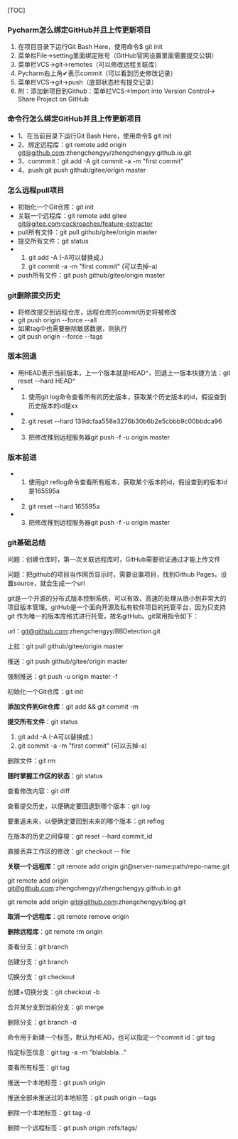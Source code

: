 [TOC]

### Pycharm怎么绑定GitHub并且上传更新项目

1. 在项目目录下运行Git Bash Here，使用命令$ git init
2. 菜单栏File->setting里面绑定账号（GitHub官网设置里面需要提交公钥）
3. 菜单栏VCS->git->remotes（可以修改远程关联库）
4. Pycharm右上角✔表示commit（可以看到历史修改记录）
5. 菜单栏VCS->git->push（底部状态栏有提交记录）
6. 附：添加新项目到Github：菜单栏VCS->Import into Version Control-> Share Project on GitHub

### 命令行怎么绑定GitHub并且上传更新项目

- 1、在当前目录下运行Git Bash Here，使用命令$ git init
- 2、绑定远程库：git remote add origin git@github.com:zhengchengyy/zhengchengyy.github.io.git
- 3、commmit：git add -A	      git commit -a -m "first commit"
- 4、push:git push github/gitee/origin master

### 怎么远程pull项目

- 初始化一个Git仓库：git init
- 关联一个远程库：git remote add gitee git@gitee.com:[cockroaches/feature-extractor](https://gitee.com/cockroaches/feature-extractor)
- pull所有文件：git pull github/gitee/origin master
- 提交所有文件：git status 
- 1. git add -A   (-A可以替换成.)
  2. git commit -a -m "first commit"   (可以去掉-a)
- push所有文件：git push github/gitee/origin master

### git删除提交历史

- 将修改提交到远程仓库，远程仓库的commit历史将被修改
- git push origin --force --all
- 如果tag中也需要删除敏感数据，则执行
- git push origin  --force --tags

### 版本回退

- 用HEAD表示当前版本，上一个版本就是HEAD^，回退上一版本快捷方法：git reset --hard HEAD^
- 1. 使用git log命令查看所有的历史版本，获取某个历史版本的id，假设查到历史版本的id是xx
- 2. git reset --hard 139dcfaa558e3276b30b6b2e5cbbb9c00bbdca96  
- 3. 把修改推到远程服务器git push -f -u origin master  

### 版本前进

- 1. 使用git reflog命令查看所有版本，获取某个版本的id，假设查到的版本id是165595a
- 2. git reset --hard 165595a
- 3. 把修改推到远程服务器git push -f -u origin master  

### git基础总结

[参考]: https://www.liaoxuefeng.com/wiki/0013739516305929606dd18361248578c67b8067c8c017b000

问题：创建仓库时，第一次关联远程库时，GitHub需要验证通过才能上传文件

问题：把github的项目当作网页显示时，需要设置项目，找到Github Pages，设置source，就会生成一个url

git是一个开源的分布式版本控制系统，可以有效、高速的处理从很小到非常大的项目版本管理。gitHub是一个面向开源及私有软件项目的托管平台，因为只支持git 作为唯一的版本库格式进行托管，故名gitHub。git常用指令如下：

url：git@github.com:zhengchengyy/BBDetection.git

上拉：git pull github/gitee/origin master

推送：git push github/gitee/origin master

强制推送：git push -u origin master -f 

初始化一个Git仓库：git init

**添加文件到Git仓库**：git add <file> && git commit -m <message>

**提交所有文件**：git status 

1. git add -A   (-A可以替换成.)
2. git commit -a -m "first commit"   (可以去掉-a)

删除文件：git rm <file>

**随时掌握工作区的状态**：git status

查看修改内容：git diff

查看提交历史，以便确定要回退到哪个版本：git log

要重返未来，以便确定要回到未来的哪个版本：git reflog

在版本的历史之间穿梭：git reset --hard commit_id

直接丢弃工作区的修改：git checkout -- file

**关联一个远程库**：git remote add origin git@server-name:path/repo-name.git

git remote add origin git@github.com:zhengchengyy/zhengchengyy.github.io.git

git remote add origin git@github.com:zhengchengyy/blog.git

**取消一个远程库**：git remote remove origin

**删除远程库**：git remote rm origin

查看分支：git branch

创建分支：git branch <name>

切换分支：git checkout <name>

创建+切换分支：git checkout -b <name>

合并某分支到当前分支：git merge <name>

删除分支：git branch -d <name>

命令用于新建一个标签，默认为HEAD，也可以指定一个commit id：git tag <tagname>

指定标签信息：git tag -a <tagname> -m "blablabla..."

查看所有标签：git tag

推送一个本地标签：git push origin <tagname>

推送全部未推送过的本地标签：git push origin --tags

删除一个本地标签：git tag -d <tagname>

删除一个远程标签：git push origin :refs/tags/<tagname>